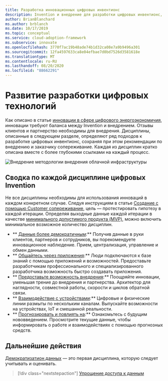 ```yaml
---
title: Разработка инновационных цифровых инвентионс
description: Invention и внедрение для разработки цифровых инвентионс, сохраняя при этом внедрение клиентов и сопереживание.
author: BrianBlanchard
ms.author: brblanch
ms.date: 10/17/2019
ms.topic: conceptual
ms.service: cloud-adoption-framework
ms.subservice: innovate
ms.openlocfilehash: 3770f7ac19b48ade74b1d32ca08e7a9b9496a301
ms.sourcegitcommit: 12fa4597633ca8e04efbae7d0bd7526d3581618e
ms.translationtype: MT
ms.contentlocale: ru-RU
ms.lasthandoff: 08/20/2020
ms.locfileid: "88662291"
---
```

# <a name="develop-digital-inventions"></a>Развитие разработки цифровых технологий

Как описано в статье [инновации в сфере цифрового энергоэкономичия](./index.md), инновации требуют баланса между Invention и внедрением. Отзывы клиентов и партнерство необходимы для внедрения. Дисциплины, описанные в следующем разделе, определяют ряд подходов к разработке цифровых инвентионс, сохраняя при этом рекомендации по внедрению и заказчику сопереживание. Каждая из дисциплин кратко описана вместе с более глубокими ссылками на каждый процесс.

![Внедрение методологии внедрения облачной инфраструктуры](../../_images/innovate/innovate-methodology.png)

## <a name="summary-of-each-discipline-of-digital-invention"></a>Сводка по каждой дисциплине цифровых Invention

Не все дисциплины необходимы для использования инноваций в каждом конкретном случае. Следуя инструкциям в статье [Создание с помощью Customer сопереживание](./build.md), цель — протестировать гипотезу в каждой итерации. Определяя выходные данные каждой итерации в качестве [минимального допустимого продукта (MVP)](../../govern/policy-compliance/index.md), можно включить минимальное возможное количество дисциплин.

- ** [Данные более демократичным](./data.md):** Получив данные в руки клиентов, партнеров и сотрудников, вы порекомендуете инновационное наблюдение. Прием, централизация, управление и обмен данными.
- ** [Общайтесь через приложения](./apps.md):** Люди подключаются к базе знаний с помощью приложений и возможностей. Предоставьте разработчикам профессионального и специализированного разработчика возможность быстро создавать приложения.
- ** [Предоставьте возможность внедрения](./ci-cd.md):** Поощряйте инновации, уменьшая трение до внедрения и партнерства. Архитектор для наглядности, совместной работы, скорости и циклов обратной связи.
- ** [Взаимодействие с устройствами](./devices.md):** Цифровые и физические линии размыты по нескольким каналам. Выпускайте возможности на устройствах, IoT и смешанной реальности.
- ** [Прогнозировать и повлиять на](./predict.md):** Ознакомьтесь с будущим нововведением. Просмотрите текущие данные, чтобы информировать о работе и взаимодействиях с помощью прогнозных средств.

## <a name="next-steps"></a>Дальнейшие действия

[Демократизатион данных](./data.md) — это первая дисциплина, которую следует учитывать и оценивать.

> [!div class="nextstepaction"]
> [Упрощение доступа к данным](./data.md)
